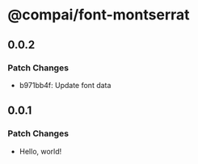 # @compai/font-montserrat

## 0.0.2

### Patch Changes

- b971bb4f: Update font data

## 0.0.1

### Patch Changes

- Hello, world!

